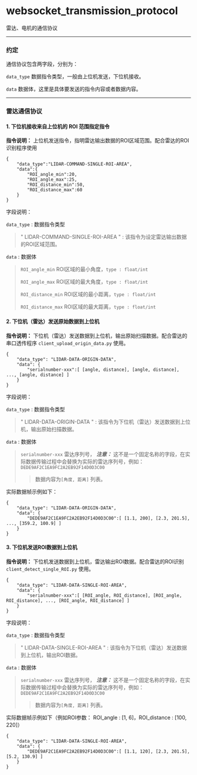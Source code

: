 # websocket_transmission_protocol
雷达、电机的通信协议

---
### 约定

通信协议包含两字段，分别为：

`data_type` 数据指令类型，一般由上位机发送，下位机接收。

`data` 数据体，这里是具体要发送的指令内容或者数据内容。

---

### 雷达通信协议

#### 1. 下位机接收来自上位机的 ROI 范围指定指令

**指令说明：** 上位机发送指令，指明雷达输出数据的ROI区域范围。配合雷达的ROI识别程序使用
```
{
    "data_type":"LIDAR-COMMAND-SINGLE-ROI-AREA",
    "data":{
        "ROI_angle_min":20,
        "ROI_angle_max":25,
        "ROI_distance_min":50,
        "ROI_distance_max":60
    }
}
```
字段说明：

`data_type` : 数据指令类型
> " LIDAR-COMMAND-SINGLE-ROI-AREA " : 该指令为设定雷达输出数据的ROI区域范围。


`data` : 数据体

> `ROI_angle_min` ROI区域的最小角度，`type : float/int`
>
> `ROI_angle_max` ROI区域的最大角度，`type : float/int`
>
> `ROI_distance_min` ROI区域的最小距离，`type : float/int`
>
> `ROI_distance_max` ROI区域的最大距离，`type : float/int`



#### 2. 下位机（雷达）发送原始数据到上位机

**指令说明：** 下位机（雷达）发送数据到上位机，输出原始扫描数据。配合雷达的串口透传程序 ` client_upload_origin_data.py ` 使用。

```
{
    "data_type": "LIDAR-DATA-ORIGIN-DATA",
    "data": {
        "serialnumber-xxx":[ [angle, distance], [angle, distance], ..., [angle, distance] ]
    }
}
```

字段说明：

`data_type` : 数据指令类型
> " LIDAR-DATA-ORIGIN-DATA " : 该指令为下位机（雷达）发送数据到上位机，输出原始扫描数据。

`data` : 数据体

> `serialnumber-xxx` 雷达序列号， ***注意：*** 这不是一个固定名称的字段，在实际数据传输过程中会替换为实际的雷达序列号，例如： `DEDE9AF2C1EA9FC2A2EB92F14D0D3C00`
>> 数据内容为`[角度, 距离]` 列表。

实际数据帧示例如下：

```
{
    "data_type": "LIDAR-DATA-ORIGIN-DATA",
    "data": {
        "DEDE9AF2C1EA9FC2A2EB92F14D0D3C00":[ [1.1, 200], [2.3, 201.5], ..., [359.2, 100.9] ]
    }
}
```

#### 3. 下位机发送ROI数据到上位机

**指令说明：** 下位机发送数据到上位机，雷达输出ROI数据。配合雷达的ROI识别 ` client_detect_single_ROI.py ` 使用。
```
{
    "data_type": "LIDAR-DATA-SINGLE-ROI-AREA",
    "data": {
        "serialnumber-xxx":[ [ROI_angle, ROI_distance], [ROI_angle, ROI_distance], ..., [ROI_angle, ROI_distance] ]
    }
}
```

字段说明：

`data_type` : 数据指令类型
> " LIDAR-DATA-SINGLE-ROI-AREA " : 该指令为下位机（雷达）发送数据到上位机，输出ROI数据。

`data` : 数据体

> `serialnumber-xxx` 雷达序列号， ***注意：*** 这不是一个固定名称的字段，在实际数据传输过程中会替换为实际的雷达序列号，例如： `DEDE9AF2C1EA9FC2A2EB92F14D0D3C00`
>> 数据内容为`[角度, 距离]` 列表。

实际数据帧示例如下（例如ROI参数： ROI_angle : [1, 6]，ROI_distance : [100, 220]）

```
{
    "data_type": "LIDAR-DATA-SINGLE-ROI-AREA",
    "data": {
        "DEDE9AF2C1EA9FC2A2EB92F14D0D3C00":[ [1.1, 120], [2.3, 201.5], [5.2, 130.9] ]
    }
}
```